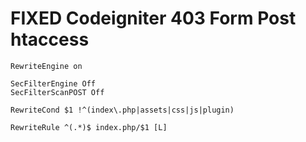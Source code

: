 # FIXED Codeigniter 403 Form Post htaccess

```
RewriteEngine on
 
SecFilterEngine Off
SecFilterScanPOST Off
 
RewriteCond $1 !^(index\.php|assets|css|js|plugin)
 
RewriteRule ^(.*)$ index.php/$1 [L]
```
